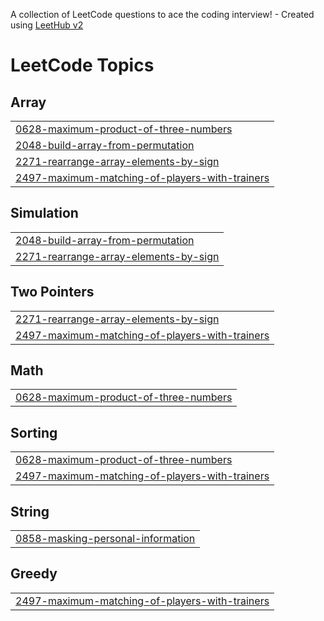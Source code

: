 A collection of LeetCode questions to ace the coding interview! - Created using [LeetHub v2](https://github.com/arunbhardwaj/LeetHub-2.0)
<!---LeetCode Topics Start-->
# LeetCode Topics
## Array
|  |
| ------- |
| [0628-maximum-product-of-three-numbers](https://github.com/Alki45/Data_Structure_Problems_Solving/tree/master/0628-maximum-product-of-three-numbers) |
| [2048-build-array-from-permutation](https://github.com/Alki45/Data_Structure_Problems_Solving/tree/master/2048-build-array-from-permutation) |
| [2271-rearrange-array-elements-by-sign](https://github.com/Alki45/Data_Structure_Problems_Solving/tree/master/2271-rearrange-array-elements-by-sign) |
| [2497-maximum-matching-of-players-with-trainers](https://github.com/Alki45/Data_Structure_Problems_Solving/tree/master/2497-maximum-matching-of-players-with-trainers) |
## Simulation
|  |
| ------- |
| [2048-build-array-from-permutation](https://github.com/Alki45/Data_Structure_Problems_Solving/tree/master/2048-build-array-from-permutation) |
| [2271-rearrange-array-elements-by-sign](https://github.com/Alki45/Data_Structure_Problems_Solving/tree/master/2271-rearrange-array-elements-by-sign) |
## Two Pointers
|  |
| ------- |
| [2271-rearrange-array-elements-by-sign](https://github.com/Alki45/Data_Structure_Problems_Solving/tree/master/2271-rearrange-array-elements-by-sign) |
| [2497-maximum-matching-of-players-with-trainers](https://github.com/Alki45/Data_Structure_Problems_Solving/tree/master/2497-maximum-matching-of-players-with-trainers) |
## Math
|  |
| ------- |
| [0628-maximum-product-of-three-numbers](https://github.com/Alki45/Data_Structure_Problems_Solving/tree/master/0628-maximum-product-of-three-numbers) |
## Sorting
|  |
| ------- |
| [0628-maximum-product-of-three-numbers](https://github.com/Alki45/Data_Structure_Problems_Solving/tree/master/0628-maximum-product-of-three-numbers) |
| [2497-maximum-matching-of-players-with-trainers](https://github.com/Alki45/Data_Structure_Problems_Solving/tree/master/2497-maximum-matching-of-players-with-trainers) |
## String
|  |
| ------- |
| [0858-masking-personal-information](https://github.com/Alki45/Data_Structure_Problems_Solving/tree/master/0858-masking-personal-information) |
## Greedy
|  |
| ------- |
| [2497-maximum-matching-of-players-with-trainers](https://github.com/Alki45/Data_Structure_Problems_Solving/tree/master/2497-maximum-matching-of-players-with-trainers) |
<!---LeetCode Topics End-->